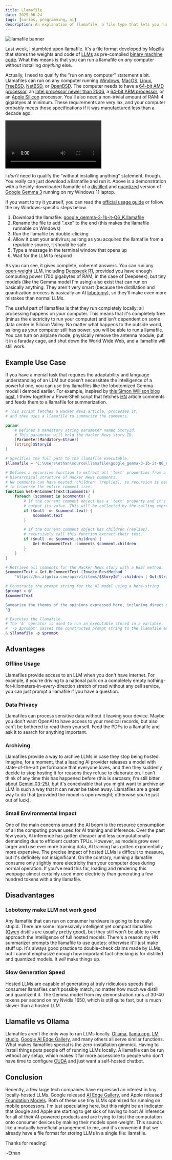 ```yaml
---
title: Llamafile
date: 2025-06-24
tags: [curios, programming, ai]
description: An explanation of llamafile, a file type that lets you run LLMs from a single file
---
```


![llamafile banner](~/llamafile_banner.webp)

Last week, I stumbled upon [llamafile](https://github.com/Mozilla-Ocho/llamafile). It's a file format developed by [Mozilla](https://www.mozilla.org/en-US/) that stores the weights and code of [LLMs](https://en.wikipedia.org/wiki/Large_language_model) as pre-compiled [binary machine code](https://en.wikipedia.org/wiki/Binary_code). What this means is that you can run a llamafile on *any* computer without installing *anything* else.

Actually, I need to qualify the "run on any computer" statement a bit. Llamafiles can run on any computer running [Windows](https://en.wikipedia.org/wiki/Microsoft_Windows), [MacOS](https://en.wikipedia.org/wiki/MacOS), [Linux](https://en.wikipedia.org/wiki/Linux), [FreeBSD](https://en.wikipedia.org/wiki/FreeBSD), [NetBSD](https://en.wikipedia.org/wiki/NetBSD), or [OpenBSD](https://en.wikipedia.org/wiki/OpenBSD). The computer needs to have a [64-bit AMD processor](https://en.wikipedia.org/wiki/AMD), an [Intel processor newer than 2006](https://en.wikipedia.org/wiki/List_of_Intel_processors), a [64-bit ARM processor](https://en.wikipedia.org/wiki/ARM_architecture_family), or an [Apple Silicon](https://en.wikipedia.org/wiki/Apple_silicon) processor. You'll also need a non-trivial amount of RAM: 4 gigabtyes at minimum. These requirements are very lax, and your computer probably meets those specifications if it was manufactured less than a decade ago.

![A video demonstration of the Gemma 3 llamafile running on the Nvidia 1650 in my Windows 11 laptop. It runs at 34.46 tokens per second, and gives complete answers including bullet points and comparison tables](~/llamafile_demo.webm)

I *don't* need to qualify the "without installing anything" statement, though. You really can just download a llamafile and run it. Above is a demonstration with a freshly-downloaded llamafile of a [distilled](https://developers.google.com/machine-learning/glossary#distillation) and [quantized](https://developers.google.com/machine-learning/glossary#quantization) version of [Google Gemma 3](https://deepmind.google/models/gemma/gemma-3/) running on my Windows 11 laptop.

If you want to try it yourself, you can read the [official usage guide](https://github.com/Mozilla-Ocho/llamafile?tab=readme-ov-file#quickstart) or follow the my Windows-specific steps below.

1. Download the llamafile: [google_gemma-3-1b-it-Q6_K.llamafile](https://huggingface.co/Mozilla/gemma-3-1b-it-llamafile/resolve/main/google_gemma-3-1b-it-Q6_K.llamafile?download=true)
2. Rename the file to add ".exe" to the end (this makes the llamafile runnable on Windows)
3. Run the llamafile by double-clicking
4. Allow it past your antivirus; as long as you acquired the llamafile from a reputable source, it should be safe
5. Type a message in the terminal window that opens up
6. Wait for the LLM to respond

As you can see, it gives complete, coherent answers. You can run any [open-weight](https://github.com/Open-Weights/Definition) LLM, including [Deepseek R1](https://huggingface.co/deepseek-ai/DeepSeek-R1), provided you have enough computing power (700 gigabytes of RAM, in the case of Deepseek), but tiny models (like the Gemma model I'm using) also exist that can run on basically anything. They aren't very smart (because the distillation and quantization process is basically an AI [lobotomy](https://en.wikipedia.org/wiki/Lobotomy)), so they'll make even more mistakes than normal LLMs.

The useful part of llamafiles is that they run completely locally: all processing happens on *your* computer. This means that it's completely free (minus the electricity to run your computer) and isn't dependent on some data center in Silicon Valley. No matter what happens to the outside world, as long as your computer still has power, you will be able to run a llamafile. You can turn on airplane mode, physically remove the antenna module, put it in a faraday cage, and shut down the World Wide Web, and a llamafile will still work.

## Example Use Case

If you have a menial task that requires the adaptability and language understanding of an LLM but doesn't necessitate the intelligence of a powerful one, you can use tiny llamafiles like the lobotomized Gemma model I demoed earlier. For example, inspired by [this Simon Willison blog post](https://til.simonwillison.net/llms/claude-hacker-news-themes), I threw together a PowerShell script that fetches [HN](https://news.ycombinator.com/) article comments and feeds them to a llamafile for summarization.

```powershell
# This script fetches a Hacker News article, processes it,
# and then uses a llamafile to summarize the comments.

param(
    # Defines a mandatory string parameter named StoryId.
    # This parameter will hold the Hacker News story ID.
    [Parameter(Mandatory=$true)]
    [string]$StoryId
)

# Specifies the full path to the llamafile executable.
$llamafile = "C:\Users\ethan\source\llamafile\google_gemma-3-1b-it-Q6_K.llamafile.exe"

# Defines a recursive function to extract all 'text' properties from a
# hierarchical structure of Hacker News comments.
# HN comments can have nested 'children' (replies), so recursion is needed
# to traverse the entire comment tree.
function Get-HnCommentText($comments) {
    foreach ($comment in $comments) {
        # If the current comment object has a 'text' property and it's not null,
        # output its value. This will be collected by the calling expression.
        if ($null -ne $comment.text) {
            $comment.text
        }

        # If the current comment object has children (replies),
        # recursively call this function extract their text.
        if ($null -ne $comment.children) {
            Get-HnCommentText -comments $comment.children
        }
    }
}

# Retrieve all comments for the Hacker News story with a REST method.
$commentText = Get-HnCommentText (Invoke-RestMethod `
    "https://hn.algolia.com/api/v1/items/$StoryId").children | Out-String

# Constructs the prompt string for the AI model using a here-string.
$prompt = @"
$commentText

Summarize the themes of the opinions expressed here, including direct quotes.
"@

# Executes the llamafile.
# The '&' operator is used to run an executable stored in a variable.
# '-p $prompt' passes the constructed prompt string to the llamafile executable
& $llamafile -p $prompt
```

## Advantages

### Offline Usage

Llamafiles provide access to an LLM when you don't have internet. For example, if you're driving to a national park on a completely empty nothing-for-kilometers-in-every-direction stretch of road without any cell service, you can just prompt a llamafile if you have a question.

### Data Privacy

Llamafiles can process sensitive data without it leaving your device. Maybe you don't want OpenAI to have access to your medical records, but also can't be bothered to read them yourself. Feed the PDFs to a llamafile and ask it to search for anything important.

### Archiving

Llamafiles provide a way to archive LLMs in case they stop being hosted. Imagine, for a moment, that a leading AI provider releases a model with state-of-the-art performance that everyone loves, and then they suddenly decide to stop hosting it for reasons they refuse to elaborate on. I can't think of any time this has happened before (this is sarcasm; I'm still bitter about [Gemini 03-25](https://discuss.ai.google.dev/t/urgent-feedback-call-for-correction-a-serious-breach-of-developer-trust-and-stability-update-google-formally-responds-8-days-later/82399)), but it's conceivable that you might want to archive an LLM in such a way that it can never be taken away. Llamafiles are a great way to do that (provided the model is open-weight; otherwise you're just out of luck).

### Small Environmental Impact

One of the main concerns around the AI boom is the resource consumption of all the computing power used for AI training and inference. Over the past few years, AI inference has gotten cheaper and less computationally demanding due to efficient custom TPUs. However, as models grow ever larger and use ever more training data, AI training has gotten exponentially more expensive. The precise impact of hosted LLMs is difficult to measure, but it's definitely not insignificant. On the contrary, running a llamafile consume only slightly more electricity than your computer does during normal operation. If you've read this far, loading and rendering this webpage almost certainly used more electricity than generating a few hundred tokens with a tiny llamafile.

## Disadvantages

### Lobotomy make LLM not work good

Any llamafile that can run on consumer hardware is going to be really stupid. There are some impressively intelligent yet compact llamafiles ([Qwen](https://qwen.ai/) distills are usually pretty good), but they still won't be able to even approach the intelligence of full hosted models. There's a reason my HN summarizer prompts the llamafile to use quotes: otherwise it'll just make stuff up. It's always good practice to double-check claims made by LLMs, but I cannot emphasize enough how important fact checking is for distilled and quantized models. It *will* make things up.

### Slow Generation Speed

Hosted LLMs are capable of generating at truly ridiculous speeds that consumer llamafiles can't possibly match, no matter how much we distill and quantize it it. The Gemma model from my demonstration runs at 30-40 tokens per second on my Nvidia 1650, which is still quite fast, but is much slower than a hosted LLM.

## Llamafile vs Ollama

Llamafiles aren't the only way to run LLMs locally. [Ollama](https://ollama.com/), [llama.cpp](https://github.com/ggml-org/llama.cpp), [LM studio](https://lmstudio.ai/), [Google AI Edge Gallery](https://ai.google.dev/edge), and many others all serve similar functions. What makes llamafiles special is the zero-installation gimmick. Having to install things puts people off of running LLMs locally. A llamafile can be run without any setup, which makes it far more accessible to people who don't have time to configure [CUDA](https://en.wikipedia.org/wiki/CUDA) and just want a self-hosted chatbot.

## Conclusion

Recently, a few large tech companies have expressed an interest in tiny locally-hosted LLMs. Google released [AI Edge Gallery](https://ai.google.dev/edge), and Apple released [Foundation Models](https://developer.apple.com/documentation/foundationmodels). Both of these use tiny LLMs optimized for running on mobile processors. I'm just speculating here, but this might be an indicator that Google and Apple are starting to get sick of having to host AI inference for all of their AI-powered products and are trying to foist the computation onto consumer devices by making their models open-weight. This sounds like a mutually beneficial arrangement to me, and it's convenient that we already have a file format for storing LLMs in a single file: llamafile.

Thanks for reading!

~Ethan
